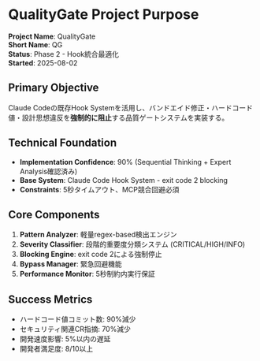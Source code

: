 # QualityGate Project Purpose

**Project Name**: QualityGate  
**Short Name**: QG  
**Status**: Phase 2 - Hook統合最適化  
**Started**: 2025-08-02  

## Primary Objective
Claude Codeの既存Hook Systemを活用し、バンドエイド修正・ハードコード値・設計思想違反を**強制的に阻止**する品質ゲートシステムを実装する。

## Technical Foundation
- **Implementation Confidence**: 90% (Sequential Thinking + Expert Analysis確認済み)
- **Base System**: Claude Code Hook System - exit code 2 blocking
- **Constraints**: 5秒タイムアウト、MCP競合回避必須

## Core Components
1. **Pattern Analyzer**: 軽量regex-based検出エンジン
2. **Severity Classifier**: 段階的重要度分類システム (CRITICAL/HIGH/INFO)
3. **Blocking Engine**: exit code 2による強制停止
4. **Bypass Manager**: 緊急回避機能
5. **Performance Monitor**: 5秒制約内実行保証

## Success Metrics
- ハードコード値コミット数: 90%減少
- セキュリティ関連CR指摘: 70%減少
- 開発速度影響: 5%以内の遅延
- 開発者満足度: 8/10以上